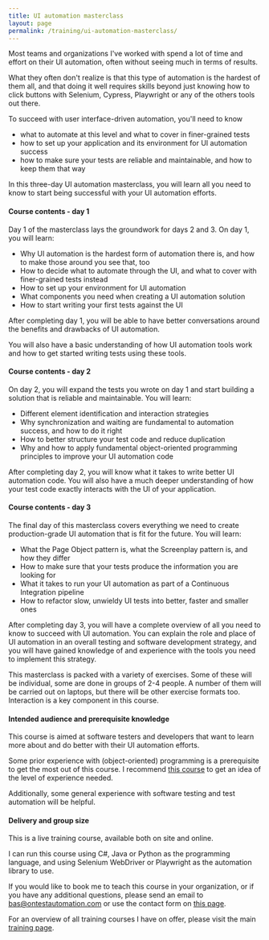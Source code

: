 ```yaml
---
title: UI automation masterclass
layout: page
permalink: /training/ui-automation-masterclass/
---
```

Most teams and organizations I've worked with spend a lot of time and effort on their UI automation, often without seeing much in terms of results.

What they often don't realize is that this type of automation is the hardest of them all, and that doing it well requires skills beyond just knowing how to click buttons with Selenium, Cypress, Playwright or any of the others tools out there.

To succeed with user interface-driven automation, you'll need to know

  * what to automate at this level and what to cover in finer-grained tests
  * how to set up your application and its environment for UI automation success
  * how to make sure your tests are reliable and maintainable, and how to keep them that way 

In this three-day UI automation masterclass, you will learn all you need to know to start being successful with your UI automation efforts.

#### Course contents - day 1

Day 1 of the masterclass lays the groundwork for days 2 and 3. On day 1, you will learn:

  * Why UI automation is the hardest form of automation there is, and how to make those around you see that, too
  * How to decide what to automate through the UI, and what to cover with finer-grained tests instead
  * How to set up your environment for UI automation
  * What components you need when creating a UI automation solution
  * How to start writing your first tests against the UI

After completing day 1, you will be able to have better conversations around the benefits and drawbacks of UI automation.

You will also have a basic understanding of how UI automation tools work and how to get started writing tests using these tools.

#### Course contents - day 2

On day 2, you will expand the tests you wrote on day 1 and start building a solution that is reliable and maintainable. You will learn:

  * Different element identification and interaction strategies 
  * Why synchronization and waiting are fundamental to automation success, and how to do it right
  * How to better structure your test code and reduce duplication
  * Why and how to apply fundamental object-oriented programming principles to improve your UI automation code

After completing day 2, you will know what it takes to write better UI automation code. You will also have a much deeper understanding of how your test code exactly interacts with the UI of your application. 

#### Course contents - day 3

The final day of this masterclass covers everything we need to create production-grade UI automation that is fit for the future. You will learn:

  * What the Page Object pattern is, what the Screenplay pattern is, and how they differ
  * How to make sure that your tests produce the information you are looking for
  * What it takes to run your UI automation as part of a Continuous Integration pipeline
  * How to refactor slow, unwieldy UI tests into better, faster and smaller ones

After completing day 3, you will have a complete overview of all you need to know to succeed with UI automation. You can explain the role and place of UI automation in an overall testing and software development strategy, and you will have gained knowledge of and experience with the tools you need to implement this strategy.

This masterclass is packed with a variety of exercises. Some of these will be individual, some are done in groups of 2-4 people. A number of them will be carried out on laptops, but there will be other exercise formats too. Interaction is a key component in this course.

#### Intended audience and prerequisite knowledge

This course is aimed at software testers and developers that want to learn more about and do better with their UI automation efforts.

Some prior experience with (object-oriented) programming is a prerequisite to get the most out of this course. I recommend [this course](/training/oop-for-testers) to get an idea of the level of experience needed.

Additionally, some general experience with software testing and test automation will be helpful.

#### Delivery and group size

This is a live training course, available both on site and online.

I can run this course using C#, Java or Python as the programming language, and using Selenium WebDriver or Playwright as the automation library to use.

If you would like to book me to teach this course in your organization, or if you have any additional questions, please send an email to bas@ontestautomation.com or use the contact form on [this page](/contact/).

For an overview of all training courses I have on offer, please visit the main [training page](/training/).